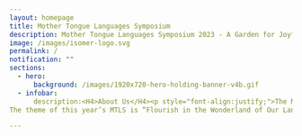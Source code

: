 ```yaml
---
layout: homepage
title: Mother Tongue Languages Symposium
description: Mother Tongue Languages Symposium 2023 - A Garden for Joyful Discovery
image: /images/isomer-logo.svg
permalink: /
notification: ""
sections:
  - hero:
      background: /images/1920x720-hero-holding-banner-v4b.gif
  - infobar:
      description:<H4>About Us</H4><p style="font-align:justify;">The Mother Tongue Languages Symposium (MTLS) is an annual event co-organised by the Ministry of Education (MOE), the Committee to Promote Chinese Language Learning (CPCLL), the Malay Language Learning and Promotion Committee (MLLPC) and the Tamil Language Learning and Promotion Committee (TLLPC). It is an annual event that many children, parents, community partners and MTL educators look forward to. <br>
The theme of this year’s MTLS is “Flourish in the Wonderland of Our Languages,” and will be held on Saturday, 26 August 2023, at the Suntec Singapore Convention & Exhibition Centre. The symposium will return to a full face-to-face format since the COVID-19 pandemic.</p>

---
```

      

